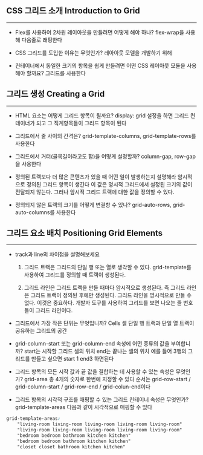 ## CSS 그리드 소개 Introduction to Grid
---
- Flex를 사용하여 2차원 레이아웃을 만들려면 어떻게 해야 하나?
	flex-wrap을 사용해 다음줄로 래핑한다

- CSS 그리드를 도입한 이유는 무엇인가?
	레아아웃 모델을 개발하기 위해

- 컨테이너에서 동일한 크기의 항목을 쉽게 만들려면 어떤 CSS 레이아웃 모듈을 사용해야 할까요?
	그리드를 사용한다

## 그리드 생성 Creating a Grid
---
- HTML 요소는 어떻게 그리드 항목이 될까요?
	display: grid 설정을 하면 그리드 컨테이너가 되고 그 직계항목들이 그리드 항목이 된다
- 그리드에서 줄 사이의 간격은?
	grid-template-columns, grid-template-rows를 사용한다
- 그리드에서 거터(골목길이라고도 함)을 어떻게 설정할까?
	column-gap, row-gap을 사용한다
- 정의된 트랙보다 더 많은 콘텐츠가 있을 때 어떤 일이 발생하는지 설명해라
	암시적으로 정의된 그리드 항목이 생긴다 이 값은 명시적 그리드에서 설정된 크기의 값이 전달되지 않는다. 그러나 암시적 그리드 트랙에 대한 값을 정의할 수 있다.
	
- 정의되지 않은 트랙의 크기를 어떻게 변결항 수 있나?
	grid-auto-rows, grid-auto-columns를 사용한다

## 그리드 요소 배치 Positioning Grid Elements
---
- track과 line의 차이점을 설명해보세요
	1. 그리드 트랙은 그리드의 단일 행 또는 열로 생각할 수 있다.
	grid-template를 사용하여 그리드를 정의할 때 트랙이 생성된다.
	
	2. 그리드 라인은 그리드 트랙을 만들 때마다 암시적으로 생성된다. 즉 그리드 라인은 그리드 트랙이 정의된 후에만 생성된다. 그리드 라인을 명시적으로 만들 수 없다. 이것은 중요하다. 개발자 도구를 사용하여 그리드를 보면 나오는 줄 번호들이 그리드 라인이다.

- 그리드에서 가장 작은 단위는 무엇입니까?
	Cells 셀 단일 행 트랙과 단일 열 트랙이 공유하는 그리드의 공간

- grid-column-start 또는 grid-column-end 속성에 어떤 종류의 값을 부여합니까?
	start는 시작할 그리드 셀의 위치 end는 끝나는 셀의 위치
	예를 들어 3행의 그리드를 만들고 싶으면 start 1 end3 하면된다

- 그리드 항목의 모든 시작 값과 끝 값을 결합하는 데 사용할 수 있는 속성은 무엇인가?
	grid-area 총 4개의 숫자로 한번에 지정할 수 있다
	순서는 grid-row-start / grid-column-start / grid-row-end / grid-colun-end이다

- 그리드 항목의 시각적 구조를 매핑할 수 있는 그리드 컨테이너 속성은 무엇인가?
	grid-template-areas 다음과 같이 시각적으로 매핑할 수 있다
```css
grid-template-areas:
    "living-room living-room living-room living-room living-room"
    "living-room living-room living-room living-room living-room"
    "bedroom bedroom bathroom kitchen kitchen"
    "bedroom bedroom bathroom kitchen kitchen"
    "closet closet bathroom kitchen kitchen" 
```
